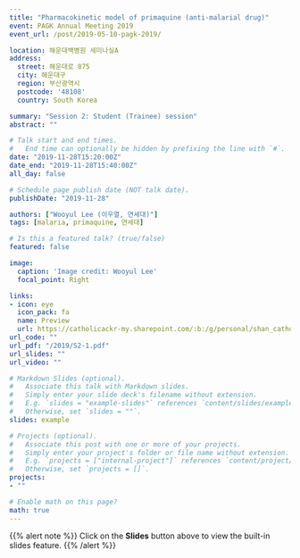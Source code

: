 ```yaml
---
title: "Pharmacokinetic model of primaquine (anti-malarial drug)"
event: PAGK Annual Meeting 2019
event_url: /post/2019-05-10-pagk-2019/

location: 해운대백병원 세미나실A
address:
  street: 해운대로 875
  city: 해운대구
  region: 부산광역시
  postcode: '48108'
  country: South Korea

summary: "Session 2: Student (Trainee) session"
abstract: ""

# Talk start and end times.
#   End time can optionally be hidden by prefixing the line with `#`.
date: "2019-11-28T15:20:00Z"
date_end: "2019-11-28T15:40:00Z"
all_day: false

# Schedule page publish date (NOT talk date).
publishDate: "2019-11-28"

authors: ["Wooyul Lee (이우열, 연세대)"]
tags: [malaria, primaquine, 연세대]

# Is this a featured talk? (true/false)
featured: false

image:
  caption: 'Image credit: Wooyul Lee'
  focal_point: Right

links:
- icon: eye
  icon_pack: fa
  name: Preview
  url: https://catholicackr-my.sharepoint.com/:b:/g/personal/shan_catholic_ac_kr/Eamj80uCl5xAlqsALCj_kj0BrCAxuyzCFYvjDqdPkNFS6Q?e=nv3DTl
url_code: ""
url_pdf: "/2019/S2-1.pdf"
url_slides: ""
url_video: ""

# Markdown Slides (optional).
#   Associate this talk with Markdown slides.
#   Simply enter your slide deck's filename without extension.
#   E.g. `slides = "example-slides"` references `content/slides/example-slides.md`.
#   Otherwise, set `slides = ""`.
slides: example

# Projects (optional).
#   Associate this post with one or more of your projects.
#   Simply enter your project's folder or file name without extension.
#   E.g. `projects = ["internal-project"]` references `content/project/deep-learning/index.md`.
#   Otherwise, set `projects = []`.
projects:
- ""

# Enable math on this page?
math: true
---
```


{{% alert note %}}
Click on the **Slides** button above to view the built-in slides feature.
{{% /alert %}}
